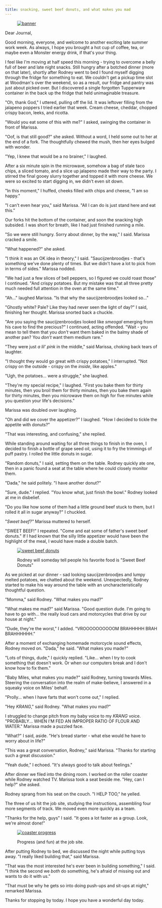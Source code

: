 ```yaml
---
title: snacking, sweet beef donuts, and what makes you mad
---
```


<figure>
  <a href="/images/banners/2020-08-17.jpg">
    <img alt="banner" src="/images/banners/2020-08-17.jpg"/>
  </a>
</figure>

Dear Journal,

Good morning, everyone, and welcome to another exciting late summer
work week.  As always, I hope you brought a hot cup of coffee, tea, or
maybe even a Monster energy drink, if that's your thing.

I feel like I'm moving at half speed this morning - trying to overcome
a belly full of beer and late night snacks.  Still hungry after a
botched dinner (more on that later), shortly after Rodney went to bed
I found myself digging through the fridge for something to eat.  We
couldn't get a pickup time slot at Woodman's over the weekend, so as a
result, our fridge and pantry was just about picked over.  But I
discovered a single forgotten Tupperware container in the back up the
fridge that held unimaginable treasure.

"Oh, thank God," I uttered, pulling off the lid.  It was leftover
filling from the jalapeno poppers I tried earlier that week.  Cream
cheese, cheddar, chopped crispy bacon, leeks, and ricotta.

"Would you eat some of this with me?" I asked, swinging the container
in front of Marissa.

"Oof, is that still good?" she asked.  Without a word, I held some out
to her at the end of a fork.  The thoughtfully chewed the mush, then
her eyes bulged with wonder.

"Yep, I knew that would be a no brainer," I laughed.

After a six minute spin in the microwave, somehow a bag of stale taco
chips, a sliced tomato, and a slice up jalapeno made their way to the
party.  I stirred the final gooey slurry together and topped it with
more cheese.  We were so excited to start digging in, we didn't even
sit down.

"In this moment," I huffed, cheeks filled with chips and cheese, "I am
so happy."

"I can't even hear you," said Marissa.  "All I can do is just stand
here and eat this."

Our forks hit the bottom of the container, and soon the snacking high
subsided.  I was short for breath, like I had just finished running a
mile.

"So we were still hungry.  Sorry about dinner, by the way," I said.
Marissa cracked a smile.

"What happened?" she asked.

"I think it was an OK idea in theory," I said.  "Saucijzenbroodjes -
that's something we've done plenty of times.  But we didn't have a lot
to pick from in terms of sides."  Marissa nodded.

"We had just a few slices of bell peppers, so I figured we could roast
those" I continued.  "And crispy potatoes.  But my mistake was that
all three pretty much needed full attention in the oven at the same
time."

"Ah..." laughed Marissa.  "Is that why the saucijzenbroodjes looked
so..."

"Ghostly white?  Pale?  Like they had never seen the light of day?" I
said, finishing her thought.  Marissa snorted back a chuckle.

"Are you saying the saucijzenbroodjes looked like _smeogal_ emerging
from his cave to find the precious?" I continued, acting offended.
"Wait - you mean to tell them that you _don't_ want them baked in the
balmy shade of another pan?  You _don't_ want them medium rare."

"They were just _a lil' pink_ in the middle," said Marissa, choking
back tears of laughter.

"I thought they would go great with crispy potatoes," I interrupted.
"Not crispy on the outside - crispy on the _inside_, like apples."

"Ugh, the potatoes... were a struggle," she laughed.

"They're my special recipe," I laughed.  "First you bake them for
thirty minutes, then you broil them for thirty minutes, then you bake
them again for thirty minutes, then you microwave them on high for
five minutes while you question your life's decisions."

Marissa was doubled over laughing.

"Oh and did we cover the appetizer?"  I laughed.  "How I decided to
tickle the appetite with donuts?"

"That was interesting, and confusing," she replied.

While standing around waiting for all three things to finish in the
oven, I decided to finish a bottle of grape seed oil, using it to fry
the trimmings of puff pastry.  I rolled the little donuts in sugar.

"Random donuts," I said, setting them on the table.  Rodney quickly
ate one, then in a panic found a seat at the table where he could
closely monitor them.

"Dada," he said politely.  "I have another donut?"

"Sure, dude."  I replied.  "You know what, just finish the bowl."
Rodney looked at me in disbelief.

"Do you like how some of them had a little ground beef stuck to them,
but I rolled it all in sugar anyway?" I chuckled.

"_Sweet beef?"_ Marissa muttered to herself.

"SWEET BEEF!" I repeated.  "Come and eat some of father's sweet beef
donuts."  If I had known that the silly little appetizer would have
been the highlight of the meal, I would have made a double batch.

<figure>
  <a href="/images/sweet-beef-donuts.jpg">
    <img alt="sweet beef donuts" src="/images/sweet-beef-donuts.jpg"/>
  </a>
  <figcaption>
    <p>Rodney will someday tell people his favorite food is "Sweet
Beef Donuts"</p>
  </figcaption>
</figure>

As we picked at our dinner - sad looking saucijzenbroodjes and lumpy
melted potatoes, we chatted about the weekend.  Unexpectedly, Rodney
started to make his way around the table with an uncharacteristically
thoughtful question.

"Momma," said Rodney.  "What makes you mad?"

"What makes me mad?" said Marissa.  "Good question dude.  I'm going to
have to go with... the really loud cars and motorcycles that drive by
our house at night."

"Dude, they're the worst," I added.  "VROOOOOOOOOOM BRAHHHHH BRAH
BRAHHHHHH."

After a moment of exchanging homemade motorcycle sound effects, Rodney
moved on.  "Dada," he said.  "What makes you made?"

"Lots of things, dude," I quickly replied.  "Like... when I try to
cook something that doesn't work.  Or when our computers break and I
don't know how to fix them."

"Baby Miles, what makes you made?" said Rodney, turning towards Miles.
Steering the conversation into the realm of make-believe, I answered
in a squeaky voice on Miles' behalf.

"Prolly... when I have farts that won't come out," I replied.

"Hey _KRANG_," said Rodney.  "What makes you mad?"

I struggled to change pitch from my baby voice to my _KRANG_ voice.
"PROBABLY... WHEN I'M FED AN IMPROPER RATIO OF FLOUR AND WATER."
Marissa made a puzzled face.

"What?" I said, aside.  "He's bread starter - what else would he have
to worry about in life?"

"This was a great conversation, Rodney," said Marissa.  "Thanks for
starting such a great discussion."

"Yeah dude," I echoed.  "It's always good to talk about feelings."

After dinner we filed into the dining room.  I worked on the roller
coaster while Rodney watched TV.  Marissa took a seat beside me.
"Hey, can I help?" she asked.

Rodney sprang from his seat on the couch.  "I HELP TOO," he yelled.

The three of us hit the job site, studying the instructions,
assembling four more segments of track.  We moved even more quickly as
a team.

"Thanks for the help, guys" I said.  "It goes a lot faster as a
group.  Look, we're almost done!"

<figure>
  <a href="/images/coaster-progress.jpg">
    <img alt="coaster progress" src="/images/coaster-progress.jpg"/>
  </a>
  <figcaption>
    <p>Progress (and fun) at the job site.</p>
  </figcaption>
</figure>

After putting Rodney to bed, we discussed the night while putting toys
away.  "I really liked building that," said Marissa.

"That was the most interested he's ever been in building something," I
said.  "I think the second we _both_ do something, he's afraid of
missing out and wants to do it with us."

"That must be why he gets so into doing push-ups and sit-ups at
night," remarked Marissa.

Thanks for stopping by today.  I hope you have a wonderful day today.
